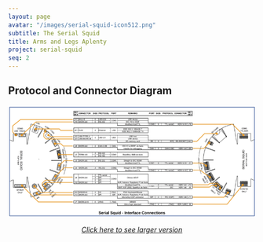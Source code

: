 ```yaml
---
layout: page
avatar: "/images/serial-squid-icon512.png"
subtitle: The Serial Squid
title: Arms and Legs Aplenty
project: serial-squid
seq: 2
---
```


## Protocol and Connector Diagram

![conntable](/images/connector-figure-with-table.png) 
<i><center><a href="/images/orig/connector-figure-with-table.png">Click here to see larger version</a></center></i>

